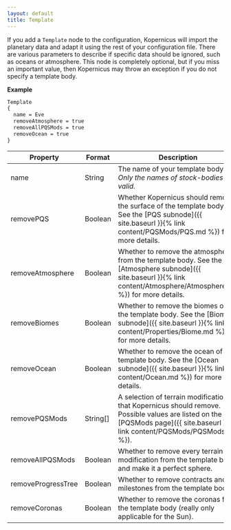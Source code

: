 ```yaml
---
layout: default
title: Template
---
```


If you add a  `Template` node to the configuration, Kopernicus will import the planetary data and adapt it using the rest of your configuration file. There are various parameters to describe if specific data should be ignored, such as oceans or atmosphere. This node is completely optional, but if you miss an important value, then Kopernicus may throw an exception if you do not specify a template body.

**Example**
```md
Template
{
  name = Eve
  removeAtmosphere = true
  removeAllPQSMods = true
  removeOcean = true
}
```

|Property|Format|Description|
|--------|------|-----------|
|name|String|The name of your template body. *Only the names of stock-bodies are valid.*|
|removePQS|Boolean|Whether Kopernicus should remove the surface of the template body. See the [PQS subnode]({{ site.baseurl }}{% link content/PQSMods/PQS.md %}) for more details.|
|removeAtmosphere|Boolean|Whether to remove the atmosphere from the template body. See the [Atmosphere subnode]({{ site.baseurl }}{% link content/Atmosphere/Atmosphere.md %}) for more details.|
|removeBiomes|Boolean|Whether to remove the biomes of the template body. See the [Biome subnode]({{ site.baseurl }}{% link content/Properties/Biome.md %}) for more details.|
|removeOcean|Boolean|Whether to remove the ocean of the template body. See the [Ocean subnode]({{ site.baseurl }}{% link content/Ocean.md %}) for more details.|
|removePQSMods|String[]|A selection of terrain modifications that Kopernicus should remove. Possible values are listed on the [PQSMods page]({{ site.baseurl }}{% link content/PQSMods/PQSMods.md %}).|
|removeAllPQSMods|Boolean|Whether to remove every terrain modification from the template body and make it a perfect sphere.|
|removeProgressTree|Boolean|Whether to remove contracts and milestones from the template body.|
|removeCoronas|Boolean|Whether to remove the coronas from the template body (really only applicable for the Sun).|
